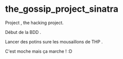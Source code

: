 # the_gossip_project_sinatra

Project , the hacking project. 

Début de la BDD . 

Lancer des potins sure les mousaillons de THP . 

C'est moche mais ça marche ! :D
